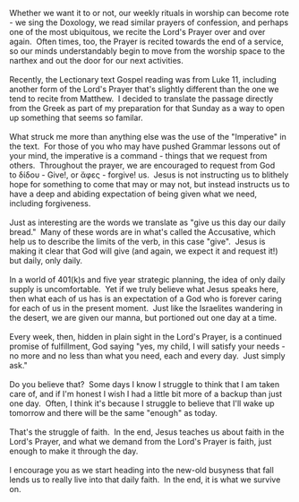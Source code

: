 <p>Whether we want it to or not, our weekly rituals in worship can become rote - we sing the Doxology, we read similar prayers of confession, and perhaps one of the most ubiquitous, we recite the Lord's Prayer over and over again.&nbsp; Often times, too, the Prayer is recited towards the end of a service, so our minds understandably begin to move from the worship space to the narthex and out the door for our next activities.<br><br>Recently, the Lectionary text Gospel reading was from Luke 11, including another form of the Lord's Prayer that's slightly different than the one we tend to recite from Matthew.&nbsp; I decided to translate the passage directly from the Greek as part of my preparation for that Sunday as a way to open up something that seems so familar.<br><br>What struck me more than anything else was the use of the "Imperative" in the text.&nbsp; For those of you who may have pushed Grammar lessons out of your mind, the imperative is a command - things that we request from others.&nbsp; Throughout the prayer, we are encouraged to request from God to&nbsp;δίδου - Give!, or&nbsp;ἄφες - forgive! us.&nbsp; Jesus is not instructing us to blithely hope for something to come that may or may not, but instead instructs us to have a deep and abiding expectation of being given what we need, including forgiveness.<br><br>Just as interesting are the words we translate as "give us this day our daily bread."&nbsp; Many of these words are in what's called the Accusative, which help us to describe the limits of the verb, in this case "give".&nbsp; Jesus is making it clear that God will give (and again, we expect it and request it!) but daily, only daily.<br><br>In a world of 401(k)s and five year strategic planning, the idea of only daily supply is uncomfortable.&nbsp; Yet if we truly believe what Jesus speaks here, then what each of us has is an expectation of a God who is forever caring for each of us in the present moment.&nbsp; Just like the Israelites wandering in the desert, we are given our manna, but portioned out one day at a time.<br><br>Every week, then, hidden in plain sight in the Lord's Prayer, is a continued promise of fulfillment, God saying "yes, my child, I will satisfy your needs - no more and no less than what you need, each and every day.&nbsp; Just simply ask."<br><br>Do you believe that?&nbsp; Some days I know I struggle to think that I am taken care of, and if I'm honest I wish I had a little bit more of a backup than just one day.&nbsp; Often, I think it's because I struggle to believe that I'll wake up tomorrow and there will be the same "enough" as today.<br><br>That's the struggle of faith.&nbsp; In the end, Jesus teaches us about faith in the Lord's Prayer, and what we demand from the Lord's Prayer is faith, just enough to make it through the day.<br><br>I encourage you as we start heading into the new-old busyness that fall lends us to really live into that daily faith.&nbsp; In the end, it is what we survive on.</p>